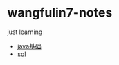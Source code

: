 # wangfulin7-notes

just learning

- [java基础](https://github.com/wangfulin7/wangfulin7-notes/blob/master/2019-08-18-JAVA%E5%9F%BA%E7%A1%80.md)
- [sql](https://github.com/wangfulin7/wangfulin7-notes/blob/master/2019-08-13-MYSQL.md)
